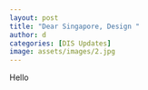 ```yaml
---
layout: post
title: "Dear Singapore, Design "
author: d
categories: [DIS Updates]
image: assets/images/2.jpg
---
```


Hello
